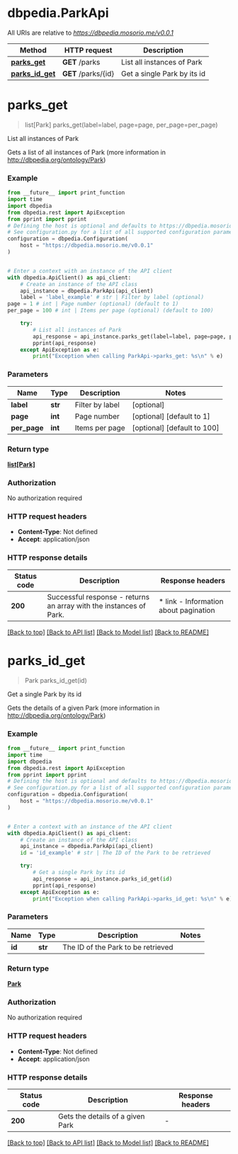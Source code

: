 # dbpedia.ParkApi

All URIs are relative to *https://dbpedia.mosorio.me/v0.0.1*

Method | HTTP request | Description
------------- | ------------- | -------------
[**parks_get**](ParkApi.md#parks_get) | **GET** /parks | List all instances of Park
[**parks_id_get**](ParkApi.md#parks_id_get) | **GET** /parks/{id} | Get a single Park by its id


# **parks_get**
> list[Park] parks_get(label=label, page=page, per_page=per_page)

List all instances of Park

Gets a list of all instances of Park (more information in http://dbpedia.org/ontology/Park)

### Example

```python
from __future__ import print_function
import time
import dbpedia
from dbpedia.rest import ApiException
from pprint import pprint
# Defining the host is optional and defaults to https://dbpedia.mosorio.me/v0.0.1
# See configuration.py for a list of all supported configuration parameters.
configuration = dbpedia.Configuration(
    host = "https://dbpedia.mosorio.me/v0.0.1"
)


# Enter a context with an instance of the API client
with dbpedia.ApiClient() as api_client:
    # Create an instance of the API class
    api_instance = dbpedia.ParkApi(api_client)
    label = 'label_example' # str | Filter by label (optional)
page = 1 # int | Page number (optional) (default to 1)
per_page = 100 # int | Items per page (optional) (default to 100)

    try:
        # List all instances of Park
        api_response = api_instance.parks_get(label=label, page=page, per_page=per_page)
        pprint(api_response)
    except ApiException as e:
        print("Exception when calling ParkApi->parks_get: %s\n" % e)
```

### Parameters

Name | Type | Description  | Notes
------------- | ------------- | ------------- | -------------
 **label** | **str**| Filter by label | [optional] 
 **page** | **int**| Page number | [optional] [default to 1]
 **per_page** | **int**| Items per page | [optional] [default to 100]

### Return type

[**list[Park]**](Park.md)

### Authorization

No authorization required

### HTTP request headers

 - **Content-Type**: Not defined
 - **Accept**: application/json

### HTTP response details
| Status code | Description | Response headers |
|-------------|-------------|------------------|
**200** | Successful response - returns an array with the instances of Park. |  * link - Information about pagination <br>  |

[[Back to top]](#) [[Back to API list]](../README.md#documentation-for-api-endpoints) [[Back to Model list]](../README.md#documentation-for-models) [[Back to README]](../README.md)

# **parks_id_get**
> Park parks_id_get(id)

Get a single Park by its id

Gets the details of a given Park (more information in http://dbpedia.org/ontology/Park)

### Example

```python
from __future__ import print_function
import time
import dbpedia
from dbpedia.rest import ApiException
from pprint import pprint
# Defining the host is optional and defaults to https://dbpedia.mosorio.me/v0.0.1
# See configuration.py for a list of all supported configuration parameters.
configuration = dbpedia.Configuration(
    host = "https://dbpedia.mosorio.me/v0.0.1"
)


# Enter a context with an instance of the API client
with dbpedia.ApiClient() as api_client:
    # Create an instance of the API class
    api_instance = dbpedia.ParkApi(api_client)
    id = 'id_example' # str | The ID of the Park to be retrieved

    try:
        # Get a single Park by its id
        api_response = api_instance.parks_id_get(id)
        pprint(api_response)
    except ApiException as e:
        print("Exception when calling ParkApi->parks_id_get: %s\n" % e)
```

### Parameters

Name | Type | Description  | Notes
------------- | ------------- | ------------- | -------------
 **id** | **str**| The ID of the Park to be retrieved | 

### Return type

[**Park**](Park.md)

### Authorization

No authorization required

### HTTP request headers

 - **Content-Type**: Not defined
 - **Accept**: application/json

### HTTP response details
| Status code | Description | Response headers |
|-------------|-------------|------------------|
**200** | Gets the details of a given Park |  -  |

[[Back to top]](#) [[Back to API list]](../README.md#documentation-for-api-endpoints) [[Back to Model list]](../README.md#documentation-for-models) [[Back to README]](../README.md)

